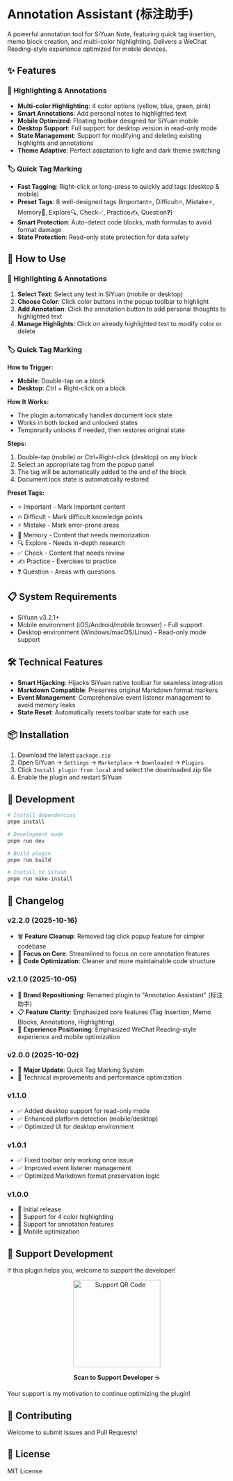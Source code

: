 # Annotation Assistant (标注助手)

A powerful annotation tool for SiYuan Note, featuring quick tag insertion, memo block creation, and multi-color highlighting. Delivers a WeChat Reading-style experience optimized for mobile devices.

## ✨ Features

### 🎨 Highlighting & Annotations
- **Multi-color Highlighting**: 4 color options (yellow, blue, green, pink)
- **Smart Annotations**: Add personal notes to highlighted text
- **Mobile Optimized**: Floating toolbar designed for SiYuan mobile
- **Desktop Support**: Full support for desktop version in read-only mode
- **State Management**: Support for modifying and deleting existing highlights and annotations
- **Theme Adaptive**: Perfect adaptation to light and dark theme switching

### 🏷️ Quick Tag Marking
- **Fast Tagging**: Right-click or long-press to quickly add tags (desktop & mobile)
- **Preset Tags**: 8 well-designed tags (Important⭐, Difficult🔥, Mistake⚡, Memory💭, Explore🔍, Check✅, Practice✍️, Question❓)
- **Smart Protection**: Auto-detect code blocks, math formulas to avoid format damage
- **State Protection**: Read-only state protection for data safety

## 🚀 How to Use

### 🎨 Highlighting & Annotations

1. **Select Text**: Select any text in SiYuan (mobile or desktop)
2. **Choose Color**: Click color buttons in the popup toolbar to highlight
3. **Add Annotation**: Click the annotation button to add personal thoughts to highlighted text
4. **Manage Highlights**: Click on already highlighted text to modify color or delete

### 🏷️ Quick Tag Marking

**How to Trigger:**
- **Mobile**: Double-tap on a block
- **Desktop**: Ctrl + Right-click on a block

**How It Works:**
- The plugin automatically handles document lock state
- Works in both locked and unlocked states
- Temporarily unlocks if needed, then restores original state

**Steps:**
1. Double-tap (mobile) or Ctrl+Right-click (desktop) on any block
2. Select an appropriate tag from the popup panel
3. The tag will be automatically added to the end of the block
4. Document lock state is automatically restored

**Preset Tags:**
- ⭐ Important - Mark important content
- 🔥 Difficult - Mark difficult knowledge points
- ⚡ Mistake - Mark error-prone areas
- 💭 Memory - Content that needs memorization
- 🔍 Explore - Needs in-depth research
- ✅ Check - Content that needs review
- ✍️ Practice - Exercises to practice
- ❓ Question - Areas with questions

## 📋 System Requirements

- SiYuan v3.2.1+
- Mobile environment (iOS/Android/mobile browser) - Full support
- Desktop environment (Windows/macOS/Linux) - Read-only mode support

## 🛠 Technical Features

- **Smart Hijacking**: Hijacks SiYuan native toolbar for seamless integration
- **Markdown Compatible**: Preserves original Markdown format markers
- **Event Management**: Comprehensive event listener management to avoid memory leaks
- **State Reset**: Automatically resets toolbar state for each use

## 📦 Installation

1. Download the latest `package.zip`
2. Open SiYuan → `Settings` → `Marketplace` → `Downloaded` → `Plugins`
3. Click `Install plugin from local` and select the downloaded zip file
4. Enable the plugin and restart SiYuan

## 🔧 Development

```bash
# Install dependencies
pnpm install

# Development mode
pnpm run dev

# Build plugin
pnpm run build

# Install to SiYuan
pnpm run make-install
```

## 📝 Changelog

### v2.2.0 (2025-10-16)
- 🗑️ **Feature Cleanup**: Removed tag click popup feature for simpler codebase
- 🎯 **Focus on Core**: Streamlined to focus on core annotation features
- 🧹 **Code Optimization**: Cleaner and more maintainable code structure

### v2.1.0 (2025-10-05)
- 🎯 **Brand Repositioning**: Renamed plugin to "Annotation Assistant" (标注助手)
- 📋 **Feature Clarity**: Emphasized core features (Tag Insertion, Memo Blocks, Annotations, Highlighting)
- 📱 **Experience Positioning**: Emphasized WeChat Reading-style experience and mobile optimization

### v2.0.0 (2025-10-02)
- 🎉 **Major Update**: Quick Tag Marking System
- 🔧 Technical improvements and performance optimization

### v1.1.0
- ✅ Added desktop support for read-only mode
- ✅ Enhanced platform detection (mobile/desktop)
- ✅ Optimized UI for desktop environment

### v1.0.1
- ✅ Fixed toolbar only working once issue
- ✅ Improved event listener management
- ✅ Optimized Markdown format preservation logic

### v1.0.0
- 🎉 Initial release
- 🎨 Support for 4 color highlighting
- 💭 Support for annotation features
- 📱 Mobile optimization

## 💖 Support Development

If this plugin helps you, welcome to support the developer!

<div align="center">
<img src="https://i0.hdslb.com/bfs/openplatform/3b4d37a5285096d3493d09ca88280d9acf90129e.png@1e_1c.webp" width="200" alt="Support QR Code"/>

**Scan to Support Developer** ☕
</div>

Your support is my motivation to continue optimizing the plugin!

## 🤝 Contributing

Welcome to submit Issues and Pull Requests!

## 📄 License

MIT License
